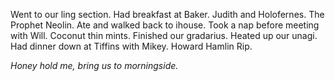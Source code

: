 Went to our ling section. Had breakfast at Baker. Judith and Holofernes. The Prophet Neolin. Ate and walked back to ihouse. Took a nap before meeting with Will. Coconut thin mints. Finished our gradarius. Heated up our unagi. Had dinner down at Tiffins with Mikey. Howard Hamlin Rip.

*Honey hold me, bring us to morningside.*
